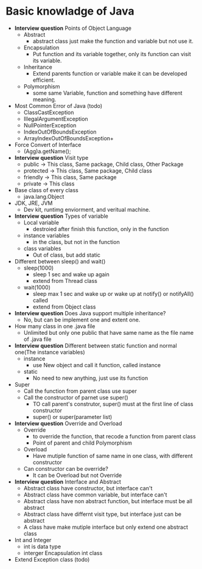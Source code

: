 # Basic knowladge of Java

-   **Interview question** Points of Object Language
    -   Abstract
        -   abstract class just make the function and variable but not use it.
    -   Encapsulation
        -   Put function and its variable together, only its function can visit its variable.
    -   Inheritance
        -   Extend parents function or variable make it can be developed efficient.
    -   Polymorphism
        -   some same Variable, function and something have different meaning.
-   Most Common Error of Java (todo)
    -   ClassCastException
    -   IllegalArgumentException
    -   NullPointerException
    -   IndexOutOfBoundsException
    -   ArrayIndexOutOfBoundsException+
-   Force Convert of Interface
    -   (Agg)a.getName();
-   **Interview question** Visit type
    -   public -> This class, Same package, Child class, Other Package
    -   protected -> This class, Same package, Child class
    -   friendly -> This class, Same package
    -   private -> This class
-   Base class of every class
    -   java.lang.Object
-   JDK, JRE, JVM
    -   Dev kit, runtimg enviorment, and veritual machine.
-   **Interview question** Types of variable
    -   Local variable
        -   destroied after finish this function, only in the function
    -   instance variables
        -   in the class, but not in the function
    -   class variables
        -   Out of class, but add static
-   Different between sleep() and wait()
    -   sleep(1000)
        -   sleep 1 sec and wake up again
        -   extend from Thread class
    -   wait(1000)
        -   sleep max 1 sec and wake up or wake up at notify() or notifyAll() called
        -   extend from Object class
-   **Interview question** Does Java support multiple inheritance?
    -   No, but can be implement one and extent one.
-   How many class in one .java file
    -   Unlimited but only one public that have same name as the file name of .java file
-   **Interview question** Different between static function and normal one(The instance variables)
    -   instance
        -   use New object and call it function, called instance
    -   static
        -   No need to new anything, just use its function
-   Super
    -   Call the function from parent class use super
    -   Call the constructor of parnet use super()
        -   TO call parent's construtor, super() must at the first line of class constructor
        -   super() or super(parameter list)
-   **Interview question** Override and Overload
    -   Override
        -   to override the function, that recode a function from parent class
        -   Point of parent and child Polymorphism
    -   Overload
        -   Have mutiple function of same name in one class, with different constructor
    -   Can constructor can be override?
        -   It can be Overload but not Override
-   **Interview question** Interface and Abstract 
    -   Abstract class have constructor, but interface can't
    -   Abstract class have common variable, but interface can't
    -   Abstract class have non abstract function, but interface must be all abstract
    -   Abstract class have differnt visit type, but interface just can be abstract
    -   A class have make mutiple interface but only extend one abstract class
-   Int and Integer
    -   int is data type
    -   interger Encapsulation int class
-   Extend Exception class (todo)
